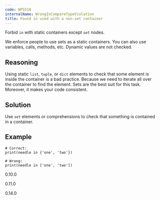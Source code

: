 ```yaml
---
code: WPS510
internalName: WrongInCompareTypeViolation
title: Found in used with a non-set container
---
```


Forbid `in` with static containers except `set` nodes.

We enforce people to use sets as a static containers. You can also use
variables, calls, methods, etc. Dynamic values are not checked.

## Reasoning
Using static `list`, `tuple`, or `dict` elements to check that some
element is inside the container is a bad practice. Because we need
to iterate all over the container to find the element. Sets are the
best suit for this task. Moreover, it makes your code consistent.

## Solution
Use `set` elements or comprehensions to check that something is
contained in a container.

## Example

    # Correct:
    print(needle in {'one', 'two'})
    
    # Wrong:
    print(needle in ['one', 'two'])

<div class="versionadded">

0.10.0

</div>

<div class="versionchanged">

0.11.0

</div>

<div class="versionchanged">

0.14.0

</div>